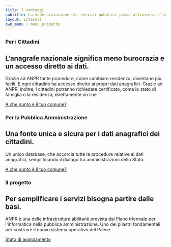 ```yaml
---
title: I vantaggi
subtitle: La modernizzazione dei servizi pubblici passa attraverso l'anagrafe nazionale
layout: internal
own_menu : menu_progetto
---
```



<div class="vantaggi-index">
    <div class="container-fluid vantaggi-index__container">
        <div class="row row-equal-height">
            <div class="col-md-6 order-2 order-md-1">
                <div class="vantaggi-index__cell float-right d-flex align-items-end flex-column h-100">
                <h3 class="mr-auto">Per i Cittadini</h3>
                <h2 class="mr-auto">L’anagrafe nazionale significa meno burocrazia e un accesso diretto ai dati.</h2>
                <p class="mb-4 mr-auto">Grazie ad ANPR tante procedure, come cambiare residenza, diventano più facili. E ogni cittadino ha accesso diretto ai propri dati anagrafici. Grazie ad ANPR, inoltre, i cittadini potranno richiedere certificato, come lo stato di famiglia o la residenza, direttamente on line</p>
                <a href="#" class="btn btn-primary mt-auto mr-auto">A che punto è il tuo comune?</a>
                </div>
            </div>
            <div class="col-md-6 vantaggi-index__img order-1 order-md-2">
            </div>
        </div><!--/row-->
        <div class="row row-equal-height">
            <div class="col-md-6 vantaggi-index__img">
            </div>
            <div class="col-md-6 ">
                <div class="vantaggi-index__cell float-left d-flex align-items-end flex-column h-100">
                <h3 class="mr-auto">Per la Pubblica Amministrazione</h3>
                <h2 class="mr-auto">Una fonte unica e sicura per i dati anagrafici dei cittadini.</h2>
                <p class="mb-4 mr-auto">Un unico database, che accorcia tutte le procedure relative ai dati anagrafici, semplificando il dialogo tra amministrazioni dello Stato.</p>
                <a href="#" class="btn btn-primary mt-auto mr-auto">A che punto è il tuo comune?</a>
                </div>
            </div>
        </div><!--/row-->
        <div class="row row-equal-height">
            <div class="col-md-6 order-2 order-md-1">
                <div class="vantaggi-index__cell float-right d-flex align-items-end flex-column h-100">
                <h3 class="mr-auto">Il progetto</h3>
                <h2 class="mr-auto">Per semplificare i servizi bisogna partire dalle basi.</h2>
                <p class="mb-4 mr-auto">ANPR è una delle infrastrutture abilitanti prevista dal Piano triennale per l'informatica nella pubblica amministrazione. Uno dei pilastri fondamentali per costruire il nuovo sistema operativo del Paese.</p>
                <a href="#" class="btn btn-primary mt-auto mr-auto">Stato di avanzamento</a>
                </div>
            </div>
            <div class="col-md-6 vantaggi-index__img order-1 order-md-2">
            </div>
        </div><!--/row-->
     </div>
</div>